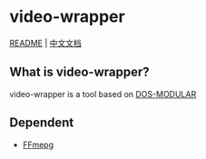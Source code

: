 # video-wrapper

[README](README.md) | [中文文档](README_zh.md)

## What is video-wrapper?

video-wrapper is a tool based on [DOS-MODULAR](https://github.com/PanXXHH/dos-modular)

## Dependent
* [FFmepg](https://github.com/FFmpeg/FFmpeg)